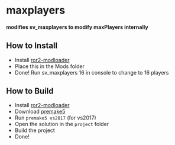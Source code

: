 # maxplayers
#### modifies sv_maxplayers to modify maxPlayers internally

## How to Install
- Install [ror2-modloader](https://github.com/meepen/ror2-modloader)
- Place this in the Mods folder
- Done! Run sv_maxplayers 16 in console to change to 16 players

## How to Build
- Install [ror2-modloader](https://github.com/meepen/ror2-modloader)
- Download [premake5](https://github.com/premake/premake-core/releases)
- Run `premake5 vs2017` (for vs2017)
- Open the solution in the `project` folder
- Build the project
- Done!